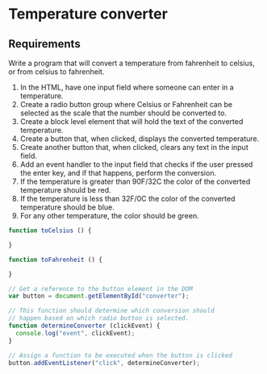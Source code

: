 # Temperature converter

## Requirements

Write a program that will convert a temperature from fahrenheit to celsius, or from celsius to fahrenheit.

1. In the HTML, have one input field where someone can enter
  in a temperature.
2. Create a radio button group where Celsius or Fahrenheit 
  can be selected as the scale that the number should be 
  converted to.
3. Create a block level element that will hold the text of the
  converted temperature.
4. Create a button that, when clicked, displays the converted
  temperature.
5. Create another button that, when clicked, clears any text
  in the input field.
6. Add an event handler to the input field that checks if the 
  user pressed the enter key, and if that happens, perform
  the conversion.
7. If the temperature is greater than 90F/32C the color of 
  the converted temperature should be red.
8. If the temperature is less than 32F/0C the color of 
  the converted temperature should be blue.
9. For any other temperature, the color should be green.

```js
function toCelsius () {

}

function toFahrenheit () {

}

// Get a reference to the button element in the DOM
var button = document.getElementById("converter");

// This function should determine which conversion should
// happen based on which radio button is selected.
function determineConverter (clickEvent) {
  console.log("event", clickEvent);
}

// Assign a function to be executed when the button is clicked
button.addEventListener("click", determineConverter);
```
